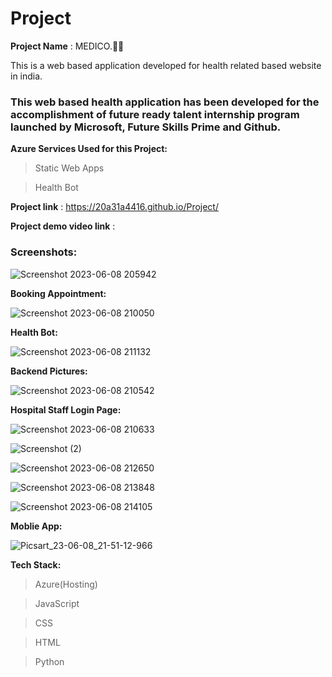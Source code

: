 # Project

**Project Name** : MEDICO.👨‍⚕️ 

This is a web based application developed for health related based website in india.

### This web based health application has been developed for the accomplishment of future ready talent internship program launched by Microsoft, Future Skills Prime and Github. 

**Azure Services Used for this Project:** 
> Static Web Apps
 
> Health Bot 


**Project link** : https://20a31a4416.github.io/Project/

**Project demo video link** : 




### Screenshots: 

![Screenshot 2023-06-08 205942](https://github.com/20A31A4416/Project/assets/135610010/8eeb8f79-3c79-467e-95ad-8ae4a4417dd1)

**Booking Appointment:**

![Screenshot 2023-06-08 210050](https://github.com/20A31A4416/Project/assets/135610010/7cad0e1e-2f06-43d8-9992-5cb429713a3a)

**Health Bot:**

![Screenshot 2023-06-08 211132](https://github.com/20A31A4416/Project/assets/135610010/fb14d269-f9f5-4402-bb3c-feb5dfe506e1)

**Backend Pictures:**

![Screenshot 2023-06-08 210542](https://github.com/20A31A4416/Project/assets/135610010/4b65f6f5-bb00-40d9-9040-7f69ce8626a2)

**Hospital Staff Login Page:** 

![Screenshot 2023-06-08 210633](https://github.com/20A31A4416/Project/assets/135610010/2e892995-021c-4dc2-9564-3025ff799682)

![Screenshot (2)](https://github.com/20A31A4416/Project/assets/135610010/731be9fa-dcec-42bf-addc-f36f9eeeb82c)

![Screenshot 2023-06-08 212650](https://github.com/20A31A4416/Project/assets/135610010/e784ce15-0b45-4c86-8902-689571be46b8)

![Screenshot 2023-06-08 213848](https://github.com/20A31A4416/Project/assets/135610010/0e1a5a52-fc87-4750-a788-e6e04017e040)

![Screenshot 2023-06-08 214105](https://github.com/20A31A4416/Project/assets/135610010/7f231b0b-f8a4-4b68-9289-c56ce7a259cd)

**Moblie App:**

![Picsart_23-06-08_21-51-12-966](https://github.com/20A31A4416/Project/assets/135610010/38e64389-3bdb-4899-8301-2a0ef5ff4dd7)

**Tech Stack:**

> Azure(Hosting)

> JavaScript 

> CSS 

> HTML

> Python
